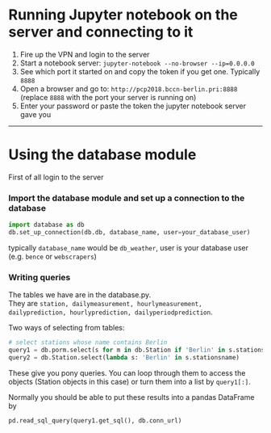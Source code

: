 # Running Jupyter notebook on the server and connecting to it

1. Fire up the VPN and login to the server
2. Start a notebook server: `jupyter-notebook --no-browser --ip=0.0.0.0`
3. See which port it started on and copy the token if you get one. Typically `8888`
3. Open a browser and go to: `http://pcp2018.bccn-berlin.pri:8888` (replace `8888` with the port your server is running on)
4. Enter your password or paste the token the jupyter notebook server gave you

---


# Using the database module

First of all login to the server

### Import the database module and set up a connection to the database

```python
import database as db
db.set_up_connection(db.db, database_name, user=your_database_user)
```

typically `database_name` would be `db_weather`, user is your database user (e.g. `bence` or `webscrapers`)

### Writing queries

The tables we have are in the database.py.
<br>
They are `station, dailymeasurement, hourlymeasurement, dailyprediction, hourlyprediction, dailyperiodprediction`.

Two ways of selecting from tables:

```python
# select stations whose name contains Berlin
query1 = db.porm.select(s for m in db.Station if 'Berlin' in s.stationsname)
query2 = db.Station.select(lambda s: 'Berlin' in s.stationsname)
```

These give you pony queries. You can loop through them to access the objects (Station objects in this case) or turn them into a list by `query1[:]`.

Normally you should be able to put these results into a pandas DataFrame by

```python
pd.read_sql_query(query1.get_sql(), db.conn_url)
```
